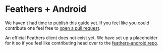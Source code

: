 # Feathers + Android

We haven't had time to publish this guide yet. If you feel like you could contribute one feel free to [open a pull request](https://github.com/feathersjs/feathers-docs/edit/master/frameworks/android.md).

An official Feathers client does not exist yet. We have set up a placeholder for it so if you feel like contributing head over to the [feathers-android repo](https://github.com/feathersjs/feathers-android).
